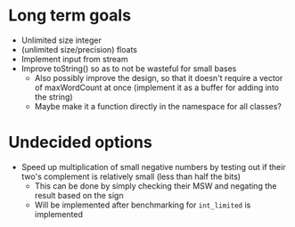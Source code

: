 # Long term goals

- Unlimited size integer
- (unlimited size/precision) floats
- Implement input from stream
- Improve toString() so as to not be wasteful for small bases
  - Also possibly improve the design, so that it doesn't require a vector of maxWordCount at once (implement it as a buffer for adding into the string)
  - Maybe make it a function directly in the namespace for all classes?

# Undecided options

- Speed up multiplication of small negative numbers by testing out if their two's complement is relatively small (less than half the bits)
  - This can be done by simply checking their MSW and negating the result based on the sign
  - Will be implemented after benchmarking for `int_limited` is implemented